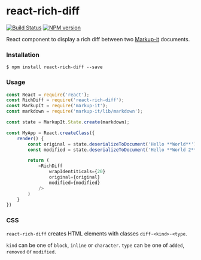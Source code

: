 # react-rich-diff

[![Build Status](https://travis-ci.org/GitbookIO/react-rich-diff.svg?branch=master)](https://travis-ci.org/GitbookIO/react-rich-diff) [![NPM version](https://badge.fury.io/js/react-rich-diff.svg)](http://badge.fury.io/js/react-rich-diff)

React component to display a rich diff between two [Markup-it](https://github.com/GitbookIO/markup-it) documents.

### Installation

```
$ npm install react-rich-diff --save
```

### Usage

```js
const React = require('react');
const RichDiff = require('react-rich-diff');
const MarkupIt = require('markup-it');
const markdown = require('markup-it/lib/markdown');

const state = MarkupIt.State.create(markdown);

const MyApp = React.createClass({
    render() {
        const original = state.deserializeToDocument('Hello **World**');
        const modified = state.deserializeToDocument('Hello **World 2**');

        return (
            <RichDiff
                wrapIdentiticals={20}
                original={original}
                modified={modified}
            />
        )
    }
})
```

### CSS

`react-rich-diff` creates HTML elements with classes `diff-<kind>-<type`.

`kind` can be one of `block`, `inline` or `character`.
`type` can be one of `added`, `removed` or `modified`.
